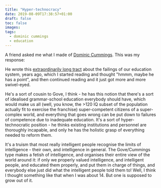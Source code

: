 ```yaml
---
title: "Hyper-technocracy"
date: 2019-08-09T17:38:57+01:00
draft: false
toc: false
images:
tags: 
  - dominic cummings
  - education
---
```

A friend asked me what I made of [Dominic Cummings](https://www.lrb.co.uk/blog/2019/august/the-uk-s-flexible-constitution). This was my response:

He wrote this [extraordinarily long tract](https://dominiccummings.files.wordpress.com/2013/11/20130825-some-thoughts-on-education-and-political-priorities-version-2-final.pdf) about the failings of our education system, years ago, which I started reading and thought "hmmm, maybe he has a point", and then continued reading and it just got more and more swivel-eyed.

He's a sort of cousin to Gove, I think - he has this notion that there's a sort of idealised grammar-school education everybody should have, which would make us all (well, you know, the >120 IQ subset of the population actually fit to exercise the franchise) super-competent citizens of a super-complex world, and everything that goes wrong can be put down to failures of competence due to inadequate education. It's a sort of hyper-technocratic position - he thinks existing institutions and personnel are thoroughly incapable, and only he has the holistic grasp of everything needed to reform them.

It's a truism that most really intelligent people recognise the limits of intelligence - their own, and intelligence in general. The Gove/Cummings type makes a fetish of intelligence, and organises their entire view of the world around it: if only we properly valued intelligence, and intelligent people, and educated them properly, and put them in charge of things, and everybody else just did what the intelligent people told them to! Well, I think I thought something like that when I was about 14. But one is supposed to grow out of it.
